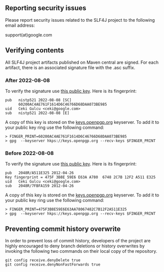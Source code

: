 
## Reporting security issues

Please report security issues related to the SLF4J project to the
following email address:

   support(at)google.com




## Verifying contents

All SLF4J project artifacts published on Maven central are signed. For
each artifact, there is an associated signature file with the .asc
suffix.

### After 2022-08-08

To verify the signature use [this public key](https://www.google.com/public-keys/60200AC4AE761F1614D6C46766D68DAA073BE985.gpg). Here is its fingerprint:
```
pub   nistp521 2022-08-08 [SC]
      60200AC4AE761F1614D6C46766D68DAA073BE985
uid   Ceki Gulcu <ceki@google.com>
sub   nistp521 2022-08-08 [E]
```

A copy of this key is stored on the
[keys.openpgp.org](https://keys.openpgp.org) keyserver. To add it to
your public key ring use the following command:

```
> FINGER_PRINT=60200AC4AE761F1614D6C46766D68DAA073BE985
> gpg  --keyserver hkps://keys.openpgp.org --recv-keys $FINGER_PRINT
```

### Before 2022-08-08

To verify the signature use [this public key](https://www.google.com/public-keys/ceki-public-key.pgp). Here is its fingerprint:

```
pub   2048R/A511E325 2012-04-26
Key fingerprint = 475F 3B8E 59E6 E63A A780  6748 2C7B 12F2 A511 E325
uid   Ceki Gulcu <ceki@google.com>
sub   2048R/7FBFA159 2012-04-26
```

A copy of this key is stored on the
[keys.openpgp.org](https://keys.openpgp.org) keyserver. To add it to
your public key ring use the following command:

```
> FINGER_PRINT=475F3B8E59E6E63AA78067482C7B12F2A511E325
> gpg  --keyserver hkps://keys.openpgp.org --recv-keys $FINGER_PRINT
```


## Preventing commit history overwrite

In order to prevent loss of commit history, developers of the project
are highly encouraged to deny branch deletions or history overwrites
by invoking the following two commands on their local copy of the
repository.


```
git config receive.denyDelete true
git config receive.denyNonFastForwards true
```